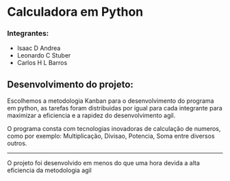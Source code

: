 # Calculadora em Python
### Integrantes:
* Isaac D Andrea
* Leonardo C Stuber
* Carlos H L Barros


## Desenvolvimento do projeto:

Escolhemos a metodologia Kanban para o desenvolvimento do programa em python, as tarefas foram distribuidas por igual para cada integrante para maximizar a eficiencia e a rapidez do desenvolvimento agil. 

O programa consta com tecnologias inovadoras de calculação de numeros, como por exemplo: Multiplicação, Divisao, Potencia, Soma entre diversos outros.

--- 
O projeto foi desenvolvido em menos do que uma hora devida a alta eficiencia da metodologia agil
